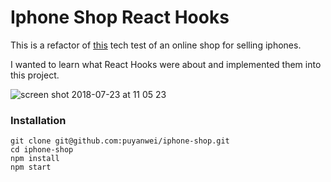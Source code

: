 # Iphone Shop React Hooks

This is a refactor of [this](https://github.com/puyanwei/iphone-shop) tech test of an online shop for selling iphones.

I wanted to learn what React Hooks were about and implemented them into this project.

![screen shot 2018-07-23 at 11 05 23](https://user-images.githubusercontent.com/14803518/43082259-8c7b2196-8e8b-11e8-8d58-88e2ced04a68.png)

### Installation

```
git clone git@github.com:puyanwei/iphone-shop.git
cd iphone-shop
npm install
npm start
```
